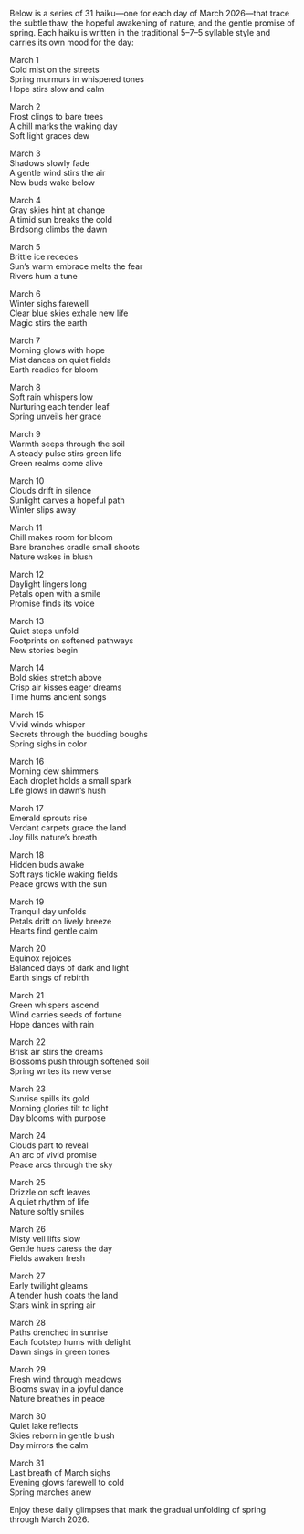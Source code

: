 Below is a series of 31 haiku—one for each day of March 2026—that trace the subtle thaw, the hopeful awakening of nature, and the gentle promise of spring. Each haiku is written in the traditional 5–7–5 syllable style and carries its own mood for the day:

March 1  
Cold mist on the streets  
Spring murmurs in whispered tones  
Hope stirs slow and calm

March 2  
Frost clings to bare trees  
A chill marks the waking day  
Soft light graces dew

March 3  
Shadows slowly fade  
A gentle wind stirs the air  
New buds wake below

March 4  
Gray skies hint at change  
A timid sun breaks the cold  
Birdsong climbs the dawn

March 5  
Brittle ice recedes  
Sun’s warm embrace melts the fear  
Rivers hum a tune

March 6  
Winter sighs farewell  
Clear blue skies exhale new life  
Magic stirs the earth

March 7  
Morning glows with hope  
Mist dances on quiet fields  
Earth readies for bloom

March 8  
Soft rain whispers low  
Nurturing each tender leaf  
Spring unveils her grace

March 9  
Warmth seeps through the soil  
A steady pulse stirs green life  
Green realms come alive

March 10  
Clouds drift in silence  
Sunlight carves a hopeful path  
Winter slips away

March 11  
Chill makes room for bloom  
Bare branches cradle small shoots  
Nature wakes in blush

March 12  
Daylight lingers long  
Petals open with a smile  
Promise finds its voice

March 13  
Quiet steps unfold  
Footprints on softened pathways  
New stories begin

March 14  
Bold skies stretch above  
Crisp air kisses eager dreams  
Time hums ancient songs

March 15  
Vivid winds whisper  
Secrets through the budding boughs  
Spring sighs in color

March 16  
Morning dew shimmers  
Each droplet holds a small spark  
Life glows in dawn’s hush

March 17  
Emerald sprouts rise  
Verdant carpets grace the land  
Joy fills nature’s breath

March 18  
Hidden buds awake  
Soft rays tickle waking fields  
Peace grows with the sun

March 19  
Tranquil day unfolds  
Petals drift on lively breeze  
Hearts find gentle calm

March 20  
Equinox rejoices  
Balanced days of dark and light  
Earth sings of rebirth

March 21  
Green whispers ascend  
Wind carries seeds of fortune  
Hope dances with rain

March 22  
Brisk air stirs the dreams  
Blossoms push through softened soil  
Spring writes its new verse

March 23  
Sunrise spills its gold  
Morning glories tilt to light  
Day blooms with purpose

March 24  
Clouds part to reveal  
An arc of vivid promise  
Peace arcs through the sky

March 25  
Drizzle on soft leaves  
A quiet rhythm of life  
Nature softly smiles

March 26  
Misty veil lifts slow  
Gentle hues caress the day  
Fields awaken fresh

March 27  
Early twilight gleams  
A tender hush coats the land  
Stars wink in spring air

March 28  
Paths drenched in sunrise  
Each footstep hums with delight  
Dawn sings in green tones

March 29  
Fresh wind through meadows  
Blooms sway in a joyful dance  
Nature breathes in peace

March 30  
Quiet lake reflects  
Skies reborn in gentle blush  
Day mirrors the calm

March 31  
Last breath of March sighs  
Evening glows farewell to cold  
Spring marches anew

Enjoy these daily glimpses that mark the gradual unfolding of spring through March 2026.
